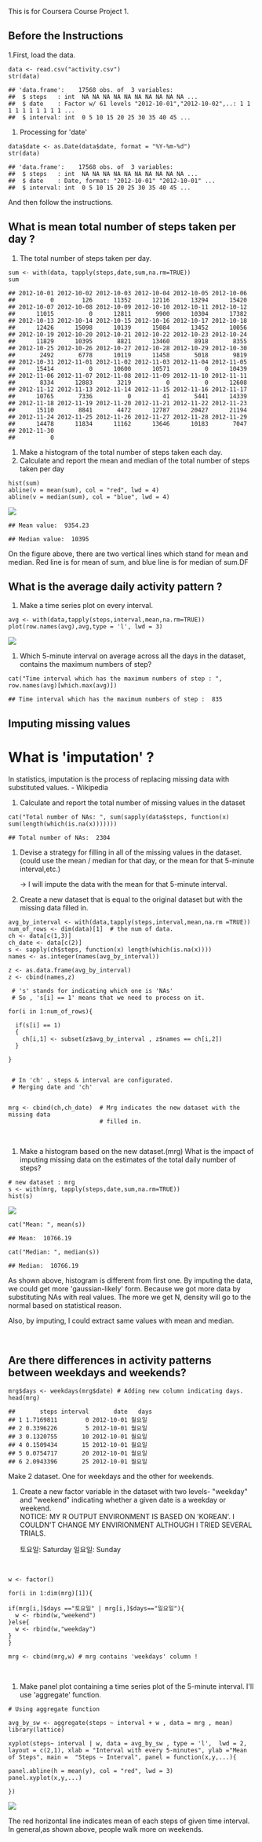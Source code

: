 This is for Coursera Course Project 1.

Before the Instructions
-----------------------

1.First, load the data.

    data <- read.csv("activity.csv")
    str(data)

    ## 'data.frame':    17568 obs. of  3 variables:
    ##  $ steps   : int  NA NA NA NA NA NA NA NA NA NA ...
    ##  $ date    : Factor w/ 61 levels "2012-10-01","2012-10-02",..: 1 1 1 1 1 1 1 1 1 1 ...
    ##  $ interval: int  0 5 10 15 20 25 30 35 40 45 ...

1.  Processing for 'date'

<!-- -->

    data$date <- as.Date(data$date, format = "%Y-%m-%d")
    str(data)

    ## 'data.frame':    17568 obs. of  3 variables:
    ##  $ steps   : int  NA NA NA NA NA NA NA NA NA NA ...
    ##  $ date    : Date, format: "2012-10-01" "2012-10-01" ...
    ##  $ interval: int  0 5 10 15 20 25 30 35 40 45 ...

And then follow the instructions.

What is mean total number of steps taken per day ?
--------------------------------------------------

1.  The total number of steps taken per day.

<!-- -->

    sum <- with(data, tapply(steps,date,sum,na.rm=TRUE))
    sum

    ## 2012-10-01 2012-10-02 2012-10-03 2012-10-04 2012-10-05 2012-10-06 
    ##          0        126      11352      12116      13294      15420 
    ## 2012-10-07 2012-10-08 2012-10-09 2012-10-10 2012-10-11 2012-10-12 
    ##      11015          0      12811       9900      10304      17382 
    ## 2012-10-13 2012-10-14 2012-10-15 2012-10-16 2012-10-17 2012-10-18 
    ##      12426      15098      10139      15084      13452      10056 
    ## 2012-10-19 2012-10-20 2012-10-21 2012-10-22 2012-10-23 2012-10-24 
    ##      11829      10395       8821      13460       8918       8355 
    ## 2012-10-25 2012-10-26 2012-10-27 2012-10-28 2012-10-29 2012-10-30 
    ##       2492       6778      10119      11458       5018       9819 
    ## 2012-10-31 2012-11-01 2012-11-02 2012-11-03 2012-11-04 2012-11-05 
    ##      15414          0      10600      10571          0      10439 
    ## 2012-11-06 2012-11-07 2012-11-08 2012-11-09 2012-11-10 2012-11-11 
    ##       8334      12883       3219          0          0      12608 
    ## 2012-11-12 2012-11-13 2012-11-14 2012-11-15 2012-11-16 2012-11-17 
    ##      10765       7336          0         41       5441      14339 
    ## 2012-11-18 2012-11-19 2012-11-20 2012-11-21 2012-11-22 2012-11-23 
    ##      15110       8841       4472      12787      20427      21194 
    ## 2012-11-24 2012-11-25 2012-11-26 2012-11-27 2012-11-28 2012-11-29 
    ##      14478      11834      11162      13646      10183       7047 
    ## 2012-11-30 
    ##          0

1.  Make a histogram of the total number of steps taken each day.
2.  Calculate and report the mean and median of the total number of
    steps taken per day

<!-- -->

    hist(sum)
    abline(v = mean(sum), col = "red", lwd = 4)
    abline(v = median(sum), col = "blue", lwd = 4)

![](PA1_template_files/figure-markdown_strict/unnamed-chunk-4-1.png)

    ## Mean value:  9354.23

    ## Median value:  10395

On the figure above, there are two vertical lines which stand for mean
and median. Red line is for mean of sum, and blue line is for median of
sum.DF

What is the average daily activity pattern ?
--------------------------------------------

1.  Make a time series plot on every interval.

<!-- -->

    avg <- with(data,tapply(steps,interval,mean,na.rm=TRUE))
    plot(row.names(avg),avg,type = 'l', lwd = 3)

![](PA1_template_files/figure-markdown_strict/unnamed-chunk-7-1.png)

1.  Which 5-minute interval on average across all the days in the
    dataset, contains the maximum numbers of step?

<!-- -->

    cat("Time interval which has the maximum numbers of step : ", row.names(avg)[which.max(avg)])

    ## Time interval which has the maximum numbers of step :  835

Imputing missing values
-----------------------

What is 'imputation' ?
======================

In statistics, imputation is the process of replacing missing data with
substituted values. - Wikipedia

1.  Calculate and report the total number of missing values in the
    dataset

<!-- -->

    cat("Total number of NAs: ", sum(sapply(data$steps, function(x) sum(length(which(is.na(x)))))))

    ## Total number of NAs:  2304

1.  Devise a strategy for filling in all of the missing values in the
    dataset. (could use the mean / median for that day, or the mean for
    that 5-minute interval,etc.)

    -&gt; I will impute the data with the mean for that 5-minute
    interval.

2.  Create a new dataset that is equal to the original dataset but with
    the missing data filled in.

<!-- -->

    avg_by_interval <- with(data,tapply(steps,interval,mean,na.rm =TRUE))
    num_of_rows <- dim(data)[1]  # the num of data. 
    ch <- data[c(1,3)]
    ch_date <- data[c(2)]
    s <- sapply(ch$steps, function(x) length(which(is.na(x))))
    names <- as.integer(names(avg_by_interval))

    z <- as.data.frame(avg_by_interval)
    z <- cbind(names,z) 

     # 's' stands for indicating which one is 'NAs' 
     # So , 's[i] == 1' means that we need to process on it. 

    for(i in 1:num_of_rows){
       
      if(s[i] == 1)
      {
        ch[i,1] <- subset(z$avg_by_interval , z$names == ch[i,2])
      }
      
    }


     # In 'ch' , steps & interval are configurated. 
     # Merging date and 'ch' 


    mrg <- cbind(ch,ch_date)  # Mrg indicates the new dataset with the missing data 
                              # filled in. 

<br>

1.  Make a histogram based on the new dataset.(mrg) What is the impact
    of imputing missing data on the estimates of the total daily number
    of steps?

<!-- -->

    # new dataset : mrg 
    s <- with(mrg, tapply(steps,date,sum,na.rm=TRUE))
    hist(s)

![](PA1_template_files/figure-markdown_strict/unnamed-chunk-11-1.png)

    cat("Mean: ", mean(s))

    ## Mean:  10766.19

    cat("Median: ", median(s))

    ## Median:  10766.19

As shown above, histogram is different from first one. By imputing the
data, we could get more 'gaussian-likely' form. Because we got more data
by substituting NAs with real values. The more we get N, density will go
to the normal based on statistical reason.

Also, by imputing, I could extract same values with mean and median.

<br>

Are there differences in activity patterns between weekdays and weekends?
-------------------------------------------------------------------------

    mrg$days <- weekdays(mrg$date) # Adding new column indicating days. 
    head(mrg)

    ##       steps interval       date   days
    ## 1 1.7169811        0 2012-10-01 월요일
    ## 2 0.3396226        5 2012-10-01 월요일
    ## 3 0.1320755       10 2012-10-01 월요일
    ## 4 0.1509434       15 2012-10-01 월요일
    ## 5 0.0754717       20 2012-10-01 월요일
    ## 6 2.0943396       25 2012-10-01 월요일

Make 2 dataset. One for weekdays and the other for weekends.

1.  Create a new factor variable in the dataset with two levels-
    "weekday" and "weekend" indicating whether a given date is a weekday
    or weekend. <br> NOTICE: MY R OUTPUT ENVIRONMENT IS BASED ON
    'KOREAN'. I COULDN'T CHANGE MY ENVIRIONMENT ALTHOUGH I TRIED SEVERAL
    TRIALS.

    토요일: Saturday 일요일: Sunday

    <br>

<!-- -->

    w <- factor()

    for(i in 1:dim(mrg)[1]){

    if(mrg[i,]$days =="토요일" | mrg[i,]$days=="일요일"){
      w <- rbind(w,"weekend")
    }else{
      w <- rbind(w,"weekday") 
    }
    }

    mrg <- cbind(mrg,w) # mrg contains 'weekdays' column ! 

<br>

1.  Make panel plot containing a time series plot of the 5-minute
    interval. I'll use 'aggregate' function.

<!-- -->

    # Using aggregate function 

    avg_by_sw <- aggregate(steps ~ interval + w , data = mrg , mean) 
    library(lattice)

    xyplot(steps~ interval | w, data = avg_by_sw , type = 'l',  lwd = 2, layout = c(2,1), xlab = "Interval with every 5-minutes", ylab ="Mean of Steps", main =  "Steps ~ Interval", panel = function(x,y,...){
      
    panel.abline(h = mean(y), col = "red", lwd = 3)
    panel.xyplot(x,y,...)
      
    })

![](PA1_template_files/figure-markdown_strict/unnamed-chunk-16-1.png)
<br>

The red horizontal line indicates mean of each steps of given time
interval. In general,as shown above, people walk more on weekends.
